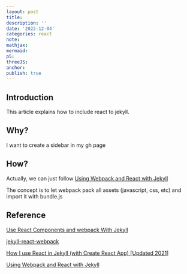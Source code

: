 ```yaml
---
layout: post
title:
description: ''
date: '2022-12-04'
categories: react
note:
mathjax:
mermaid:
p5:
threeJS:
anchor:
publish: true
---
```


## Introduction

This article explains how to include react to jekyll.

## Why?

I want to create a sidebar in my gh page

## How?

Actually, we can just follow [Using Webpack and React with Jekyll](https://medium.com/@allizadrozny/using-webpack-and-react-with-jekyll-cfe137f8a2cc)

The concept is to let webpack pack all assets (javascript, css, etc) and import it with bundle.js

## Reference

[Use React Components and webpack With Jekyll](https://betterprogramming.pub/build-your-great-modern-static-website-with-this-boilerplate-using-jekyll-react-and-webpack-cd63e03e4984)

[jekyll-react-webpack](https://www.npmjs.com/package/jekyll-react-webpack)

[How I use React in Jekyll (with Create React App) [Updated 2021]](https://www.blandersoft.com/short/create-react-jekyll/)

[Using Webpack and React with Jekyll](https://medium.com/@allizadrozny/using-webpack-and-react-with-jekyll-cfe137f8a2cc)
